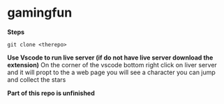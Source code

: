 # gamingfun

**Steps**
```
git clone <therepo>
```

**Use Vscode to run live server (if do not have live server download the extension)**
On the corner of the vscode bottom right click on liver server and it will propt to the a web page
you will see a character you can jump and collect the stars

**Part of this repo is unfinished**

